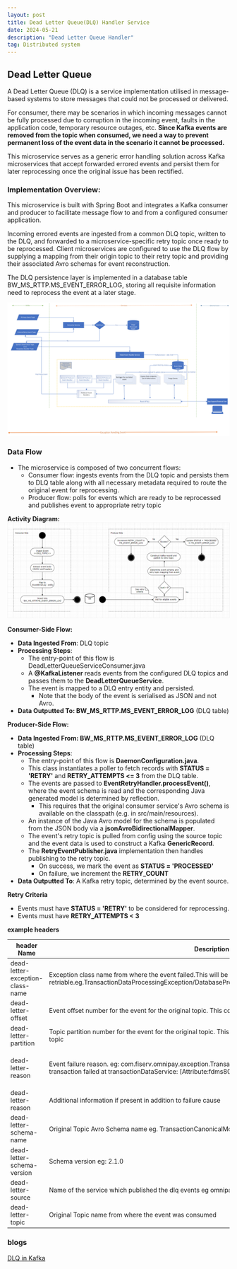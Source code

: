 ```yaml
---
layout: post
title: Dead Letter Queue(DLQ) Handler Service
date: 2024-05-21
description: "Dead Letter Queue Handler"
tag: Distributed system
---
```


## Dead Letter Queue

A Dead Letter Queue (DLQ) is a service implementation utilised in message-based systems to store messages that could not be processed or delivered.

For consumer, there may be scenarios in which incoming messages cannot be fully processed due to corruption in the incoming event, faults in the application code, temporary resource outages, etc. **Since Kafka events are removed from the topic when consumed, we need a way to prevent permanent loss of the event data in the scenario it cannot be processed.**

This microservice serves as a generic error handling solution across Kafka microservices that accept forwarded errored events and persist them for later reprocessing once the original issue has been rectified.

### Implementation Overview:

This microservice is built with Spring Boot and integrates a Kafka consumer and producer to facilitate message flow to and from a configured consumer application.

Incoming errored events are ingested from a common DLQ topic, written to the DLQ, and forwarded to a microservice-specific retry topic once ready to be reprocessed. Client microservices are configured to use the DLQ flow by supplying a mapping from their origin topic to their retry topic and providing their associated Avro schemas for event reconstruction.

The DLQ persistence layer is implemented in a database table BW_MS_RTTP.MS_EVENT_ERROR_LOG, storing all requisite information need to reprocess the event at a later stage.

<img src="/images/Kafka-DLQ/DLQ-Kafka.png">
<!-- ![image](https://github.com/user-attachments/assets/96c031b3-ca6e-46cc-8bc0-056db1e97ef3) -->

### Data Flow

- The microservice is composed of two concurrent flows:
  - Consumer flow: ingests events from the DLQ topic and persists them to DLQ table along with all necessary metadata required to route the original event for reprocessing.
  - Producer flow: polls for events which are ready to be reprocessed and publishes event to appropriate retry topic

**Activity Diagram:**
<img src="/images/Kafka-DLQ/activity-diagram.png">

<!-- ![image](https://github.com/user-attachments/assets/cb2b347d-745f-42dc-9e44-2b551641335b) -->

**Consumer-Side Flow:**

- **Data Ingested From**: DLQ topic
- **Processing Steps**:
  - The entry-point of this flow is DeadLetterQueueServiceConsumer.java
  - A **@KafkaListener** reads events from the configured DLQ topics and passes them to the **DeadLetterQueueService**.
  - The event is mapped to a DLQ entry entity and persisted.
    - Note that the body of the event is serialised as JSON and not Avro.
- **Data Outputted To: BW_MS_RTTP.MS_EVENT_ERROR_LOG** (DLQ table)

**Producer-Side Flow:**

- **Data Ingested From: BW_MS_RTTP.MS_EVENT_ERROR_LOG** (DLQ table)
- **Processing Steps**:
  - The entry-point of this flow is **DaemonConfiguration.java**.
  - This class instantiates a poller to fetch records with **STATUS = 'RETRY'** and **RETRY_ATTEMPTS <= 3** from the DLQ table.
  - The events are passed to **EventRetryHandler.processEvent()**, where the event schema is read and the corresponding Java generated model is determined by reflection.
    - This requires that the original consumer service's Avro schema is available on the classpath (e.g. in src/main/resources).
  - An instance of the Java Avro model for the schema is populated from the JSON body via a **jsonAvroBidirectionalMapper**.
  - The event's retry topic is pulled from config using the source topic and the event data is used to construct a Kafka **GenericRecord**.
  - The **RetryEventPublisher.java** implementation then handles publishing to the retry topic.
    - On success, we mark the event as **STATUS = 'PROCESSED'**
    - On failure, we increment the **RETRY_COUNT**
- **Data Outputted To**: A Kafka retry topic, determined by the event source.

**Retry Criteria**

- Events must have **STATUS = 'RETRY'** to be considered for reprocessing.
- Events must have **RETRY_ATTEMPTS < 3**

**example headers**

| header Name                      | Description                                                                                                                                                                                                                | Required                                                    |
| -------------------------------- | -------------------------------------------------------------------------------------------------------------------------------------------------------------------------------------------------------------------------- | ----------------------------------------------------------- |
| dead-letter-exception-class-name | Exception class name from where the event failed.This will be use to classify the exceptions as retriable or non-retriable.eg.TransactionDataProcessingException/DatabaseProcessingException/KafkaDeserializationException | YES                                                         |
| dead-letter-offset               | Event offset number for the event for the original topic. This could either be from primary topic or the retry topic                                                                                                       | YES                                                         |
| dead-letter-partition            | Topic partition number for the event for the original topic. This could either be from primary topic or the retry topic                                                                                                    | YES                                                         |
| dead-letter-reason               | Event failure reason. eg: com.fiserv.omnipay.exception.TransactionDataProcessingException: Processing of the transaction failed at transactionDataService: [Attribute:fdms80_0607_4_31].                                   | Optional Incase of deserialization issue this could be null |
| dead-letter-reason               | Additional information if present in addition to failure cause                                                                                                                                                             | Opt                                                         |
| dead-letter-schema-name          | Original Topic Avro Schema name eg. TransactionCanonicalModel                                                                                                                                                              | Opt                                                         |
| dead-letter-schema-version       | Schema version eg: 2.1.0                                                                                                                                                                                                   | Opt                                                         |
| dead-letter-source               | Name of the service which published the dlq events eg omnipay-fee-consumer-service                                                                                                                                         | YES                                                         |
| dead-letter-topic                | Original Topic name from where the event was consumed                                                                                                                                                                      | YES                                                         |

### blogs

[DLQ in Kafka](https://www.kai-waehner.de/blog/2022/05/30/error-handling-via-dead-letter-queue-in-apache-kafka/)
